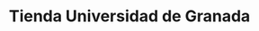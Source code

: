 ---
title: "Tienda Universidad de Granada"
url: /granada/tienda-universidad-de-granada-calle-doctor-severo-ochoa/
shop: Dorfladen
---